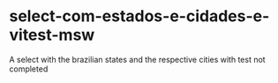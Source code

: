 # select-com-estados-e-cidades-e-vitest-msw

A select with the brazilian states and the respective cities with test not completed
